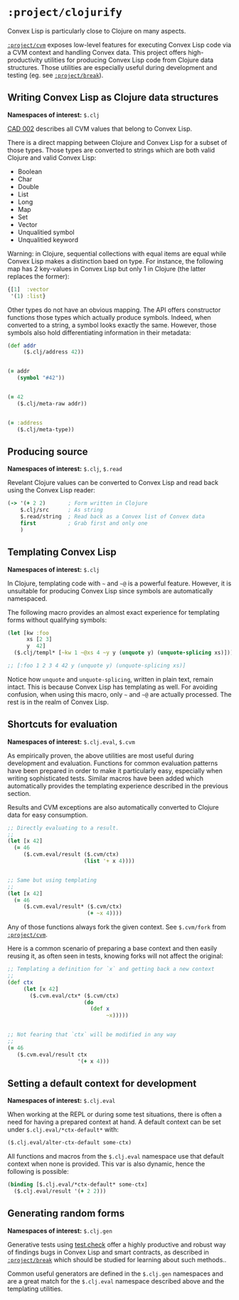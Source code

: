 # `:project/clojurify`

Convex Lisp is particularly close to Clojure on many aspects.

[`:project/cvm`](../cvm) exposes low-level features for executing Convex Lisp code via a CVM context and handling Convex data.
This project offers high-productivity utilities for producing Convex Lisp code from Clojure data structures. Those utilities
are especially useful during development and testing (eg. see [`:project/break`](../break)).


## Writing Convex Lisp as Clojure data structures

**Namespaces of interest:** `$.clj`

[CAD 002](https://github.com/Convex-Dev/design/blob/main/cad/002_values/README.md) describes all CVM values that belong
to Convex Lisp.

There is a direct mapping between Clojure and Convex Lisp for a subset of those types. Those types are converted to strings
which are both valid Clojure and valid Convex Lisp:

- Boolean
- Char
- Double
- List
- Long
- Map
- Set
- Vector
- Unqualitied symbol
- Unqualitied keyword

Warning: in Clojure, sequential collections with equal items are equal while Convex Lisp makes a distinction baed on type.
For instance, the following map has 2 key-values in Convex Lisp but only 1 in Clojure (the latter replaces the former):

```clojure
{[1]  :vector
 '(1) :list}
```

Other types do not have an obvious mapping. The API offers constructor functions those types which actually produce symbols.
Indeed, when converted to a string, a symbol looks exactly the same. However, those symbols also hold differentiating information
in their metadata:

```clojure
(def addr
     ($.clj/address 42))


(= addr
   (symbol "#42"))


(= 42
   ($.clj/meta-raw addr))


(= :address
   ($.clj/meta-type))
```


## Producing source

**Namespaces of interest:** `$.clj`, `$.read`

Revelant Clojure values can be converted to Convex Lisp and read back using the Convex Lisp reader:

```clojure
(-> '(+ 2 2)       ; Form written in Clojure
    $.clj/src      ; As string
    $.read/string  ; Read back as a Convex list of Convex data
    first          ; Grab first and only one
    )
```


## Templating Convex Lisp

**Namespaces of interest:** `$.clj`

In Clojure, templating code with `~` and `~@` is a powerful feature. However, it is unsuitable for producing Convex Lisp since symbols
are automatically namespaced.

The following macro provides an almost exact experience for templating forms without qualifying symbols:

```clojure
(let [kw :foo
      xs [2 3]
      y  42]
  ($.clj/templ* [~kw 1 ~@xs 4 ~y y (unquote y) (unquote-splicing xs)]))

;; [:foo 1 2 3 4 42 y (unquote y) (unquote-splicing xs)]
```

Notice how `unquote` and `unquote-splicing`, written in plain text, remain intact. This is because Convex Lisp has templating as well.
For avoiding confusion, when using this macro, only `~` and `~@` are actually processed. The rest is in the realm of Convex Lisp.


## Shortcuts for evaluation

**Namespaces of interest:** `$.clj.eval`, `$.cvm`

As empirically proven, the above utilities are most useful during development and evaluation. Functions for common evaluation patterns
have been prepared in order to make it particularly easy, especially when writing sophisticated tests. Similar macros have been added
which automatically provides the templating experience described in the previous section.

Results and CVM exceptions are also automatically converted to Clojure data for easy consumption.

```clojure
;; Directly evaluating to a result.
;;
(let [x 42]
  (= 46
     ($.cvm.eval/result ($.cvm/ctx)
                        (list '+ x 4))))


;; Same but using templating
;;
(let [x 42]
  (= 46
     ($.cvm.eval/result* ($.cvm/ctx)
                         (+ ~x 4))))
```

Any of those functions always fork the given context. See `$.cvm/fork` from [`:project/cvm`](../cvm).

Here is a common scenario of preparing a base context and then easily reusing it, as often seen in tests, knowing
forks will not affect the original:

```clojure
;; Templating a definition for `x` and getting back a new context
;;
(def ctx
     (let [x 42]
       ($.cvm.eval/ctx* ($.cvm/ctx)
                        (do
                          (def x
                               ~x)))))


;; Not fearing that `ctx` will be modified in any way
;;
(= 46
   ($.cvm.eval/result ctx
                      '(+ x 4)))
```


## Setting a default context for development

**Namespaces of interest:** `$.clj.eval`

When working at the REPL or during some test situations, there is often a need for having a prepared context at hand. A default context
can be set under `$.clj.eval/*ctx-default*` with:

```clojure
($.clj.eval/alter-ctx-default some-ctx)

```

All functions and macros from the `$.clj.eval` namespace use that default context when none is provided. This var is also dynamic, hence
the following is possible:

```clojure
(binding [$.clj.eval/*ctx-default* some-ctx]
  ($.clj.eval/result '(+ 2 2)))
```


## Generating random forms

**Namespaces of interest:** `$.clj.gen`

Generative tests using [test.check](https://github.com/clojure/test.check) offer a highly productive and robust way of findings bugs in
Convex Lisp and smart contracts, as described in [`:project/break`](../break) which should be studied for learning about such methods.. 

Common useful generators are defined in the `$.clj.gen` namespaces and are a great match for the `$.clj.eval` namespace described above and
the templating utilities.
